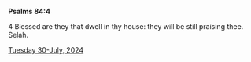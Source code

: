 **Psalms 84:4**

4 Blessed are they that dwell in thy house: they will be still praising thee. Selah.

[Tuesday 30-July, 2024](https://getbible.net/kjv/Psalms/84/4)
